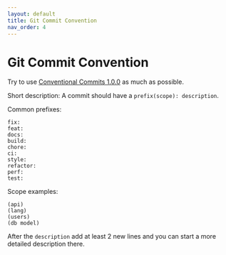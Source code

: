 ```yaml
---
layout: default
title: Git Commit Convention
nav_order: 4
---
```



# Git Commit Convention

Try to use [Conventional Commits 1.0.0](https://www.conventionalcommits.org/en/v1.0.0/) as much as possible.


Short description: A commit should have a `prefix(scope): description`.

Common prefixes:

```
fix:
feat:
docs:
build:
chore:
ci:
style:
refactor:
perf:
test:
```

Scope examples:
```
(api)
(lang)
(users)
(db model)
```

After the `description` add at least 2 new lines and you can start a more detailed description there.
